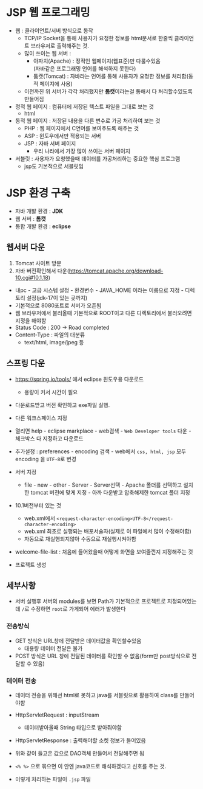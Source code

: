 # JSP 웹 프로그래밍

- 웹 : 클라이언트/서버 방식으로 동작</br>
    - TCP/IP Socket을 통해 사용자가 요청한 정보를 html문서로 한줄씩 클라이언트 브라우저로 출력해주는 것.
    - 많이 쓰이는 웹 서버 : 
        - 아파치(Apache) : 정적인 웹페이지(웹표준)만 다룰수있음<br/>
             (자바같은 프로그래밍 언어를 해석하지 못한다)
        - 톰캣(Tomcat) : 자바라는 언어를 통해 사용자가 요청한 정보를 처리함(동적 페이지에 사용)
    - 이전까진 위 서버가 각각 처리했지만 <b>톰캣</b>이라는걸 통해서 다 처리할수있도록 만들어짐
- 정적 웹 페이지 : 컴퓨터에 저장된 텍스트 파일을 그대로 보는 것
    - html
- 동적 웹 페이지 : 저장된 내용을 다른 변수로 가공 처리하여 보는 것
    - PHP : 웹 페이지에서 C언어를 보여주도록 해주는 것
    - ASP : 윈도우에서만 적용되는 서버
    - JSP : 자바 서버 페이지 
        - 우리 나라에서 가장 많이 쓰이는 서버 페이지
- 서블릿 : 사용자가 요청했을때 데이터를 가공처리하는 중요한 핵심 프로그램
    - jsp도 기본적으로 서블릿임

# JSP 환경 구축
- 자바 개발 환경 : <b>JDK</b>
- 웹 서버 : <b>톰캣</b>
- 통합 개발 환경 : <b>eclipse</b>

## 웹서버 다운
1. Tomcat 사이트 방문
2. 자바 버전확인해서 다운(https://tomcat.apache.org/download-10.cgi#10.1.18)

- 내pc - 고급 시스템 설정 - 환경변수 - JAVA_HOME 이라는 이름으로 지정 - 디렉토리 설정(jdk-17이 있는 곳까지)
- 기본적으로 8080포트로 서버가 오픈됨
- 웹 브라우저에서 불러올때 기본적으로 ROOT이고 다른 디렉토리에서 불러오려면 지정을 해야함
- Status Code : 200 -> Road completed
- Content-Type : 파일의 대분류 
    - text/html, image/jpeg 등

## 스프링 다운
- https://spring.io/tools/ 에서 eclipse 윈도우용 다운로드<br/>
    - 용량이 커서 시간이 필요
- 다운로드받고 버전 확인하고 exe파일 실행.
- 다른 워크스페이스 지정
- 열리면 help - eclipse markplace - web검색 - `Web Developer tools` 다운 - 체크박스 다 지정하고 다운로드
- 추가설정 : preferences - encoding 검색 - web에서 `css, html, jsp` 모두 encoding 을 `UTF-8`로 변경
- 서버 지정
    - file - new - other - Server - Server선택 - Apache 폴더를 선택하고 설치한 tomcat 버전에 맞게 지정 - 아까 다운받고 압축해제한 tomcat 폴더 지정

- 10.1버전부터 있는 것<br/>
    - web.xml에서 `<request-character-encoding>UTF-8</request-character-encoding>`<br/>
    - web.xml 최초로 실행되는 배포서술자(실제로 이 파일에서 많이 수정해야함)<br/>
    - 자동으로 재실행되지않아 수동으로 재실행시켜야함
- welcome-file-list : 처음에 들어왔을때 어떻게 화면을 보여줄껀지 지정해주는 것

- 프로젝트 생성

## 세부사항
- 서버 실행후 서버의 modules를 보면 Path가 기본적으로 프로젝트로 지정되어있는데 `/`로 수정하면 `root`로 가게되어 에러가 발생한다

### 전송방식
- GET 방식은 URL창에 전달받은 데이터값을 확인할수있음
    - 대용량 데이터 전달은 불가
- POST 방식은 URL 창에 전달된 데이터를 확인할 수 없음(form만 post방식으로 전달할 수 있음)

### 데이터 전송
- 데이터 전송을 위해선 html로 못하고 java를 서블릿으로 활용하여 class를 만들어야함

- HttpServletRequest : inputStream
    - 데이터받아올때 String 타입으로 받아줘야함
- HttpServletResponse : 출력해야할 소켓 정보가 들어있음

- 위와 같이 들고온 값으로 DAO객체 만들어서 전달해주면 됨<br/>
- `<% %>` 으로 묶으면 이 안엔 java코드로 해석하겠다고 신호를 주는 것.<br/>
- 이렇게 처리하는 파일이 `.jsp` 파일 <br/>